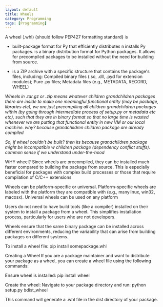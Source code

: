 ```yaml
---
layout: default
title: Wheels
category: Programming
tags: [Programming]
---
```


A wheel (.whl) {should follow PEP427 formatting standard} is 

- built-package format for Py that efficiently distributes n installs Py packages. is a binary distribution format for Python packages. It allows for precompiled packages to be installed without the need for building from source.

- is a ZIP archive with a specific structure that contains the package's files, including: Compiled binary files (.so, .dll, .pyd for extension modules); Pure .py files; Metadata files (e.g., METADATA, RECORD, WHEEL)

_Wheels in .tar.gz or .zip means whatever children grandchildren packages there are inside to make one meaningful functional entity (may be package, libraries etc), we are just precompiling all children grandchildren packages within (by going through intermediate process of setup.py or metadata etc etc), such that they are in binary format so that no large time is wasted whenever we are putting that functional entity in new VM or our local machine. why? because grandchildren children package are already compiled_

_So, if wheel couldn't be built? then its because grandchildren package might be incompatible w children package (dependency conflict stuffs). common sense if we understand under-the-hood_

WHY wheel? Since wheels are precompiled, they can be installed much faster compared to building the package from source. This is especially beneficial for packages with complex build processes or those that require compilation of C/C++ extensions

 Wheels can be platform-specific or universal. Platform-specific wheels are labeled with the platform they are compatible with (e.g., manylinux, win32, macosx). Universal wheels can be used on any platform

 Users do not need to have build tools (like a compiler) installed on their system to install a package from a wheel. This simplifies installation process, particularly for users who are not developers.

Wheels ensure that the same binary package can be installed across different environments, reducing the variability that can arise from building packages on different systems.

To install a wheel file:
pip install somepackage.whl

Creating a Wheel
If you are a package maintainer and want to distribute your package as a wheel, you can create a wheel file using the following commands:

Ensure wheel is installed:
pip install wheel   

Create the wheel:
Navigate to your package directory and run:
python setup.py bdist_wheel

This command will generate a .whl file in the dist directory of your package.
